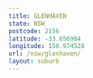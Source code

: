 ```yaml
---
title: GLENHAVEN
state: NSW
postcode: 2156
latitude: -33.656984
longitude: 150.974528
url: /nsw/glenhaven/
layout: suburb
---
```

